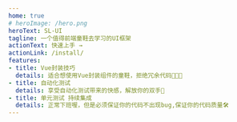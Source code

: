 ```yaml
---
home: true
# heroImage: /hero.png
heroText: SL-UI
tagline: 一个值得前端童鞋去学习的UI框架
actionText: 快速上手 →
actionLink: /install/
features:
- title: Vue封装技巧
  details: 适合想使用Vue封装组件的童鞋，拒绝冗余代码👨🏻‍💻
- title: 自动化测试
  details: 享受自动化测试带来的快感，解放你的双手🙌
- title: 单元测试 持续集成
  details: 正常下班喔，但是必须保证你的代码不出现bug,保证你的代码质量🛠
---
```


